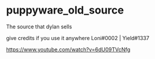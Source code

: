 # puppyware_old_source
The source that dylan sells

give credits if you use it anywhere Loni#0002 | Yield#1337

https://www.youtube.com/watch?v=6dU09TVcNfg
